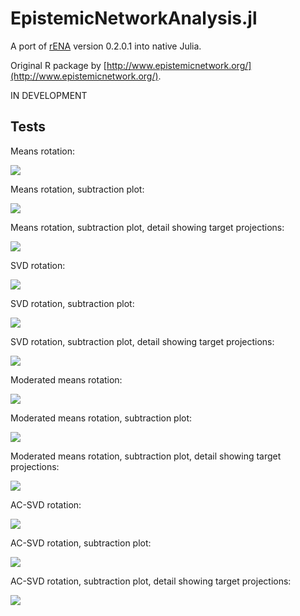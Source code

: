 # EpistemicNetworkAnalysis.jl

A port of [rENA](https://rdrr.io/cran/rENA/) version 0.2.0.1 into native Julia.

Original R package by [http://www.epistemicnetwork.org/](http://www.epistemicnetwork.org/).

IN DEVELOPMENT

## Tests

Means rotation:

![](examples/images/mr1.png)

Means rotation, subtraction plot:

![](examples/images/mr1-sub.png)

Means rotation, subtraction plot, detail showing target projections:

![](examples/images/mr1-sub.png)

SVD rotation:

![](examples/images/svd.png)

SVD rotation, subtraction plot:

![](examples/images/svd-sub.png)

SVD rotation, subtraction plot, detail showing target projections:

![](examples/images/svd-sub.png)

Moderated means rotation:

![](examples/images/mmr1.png)

Moderated means rotation, subtraction plot:

![](examples/images/mmr1-sub.png)

Moderated means rotation, subtraction plot, detail showing target projections:

![](examples/images/mmr1-sub.png)

AC-SVD rotation:

![](examples/images/acsvd.png)

AC-SVD rotation, subtraction plot:

![](examples/images/acsvd-sub.png)

AC-SVD rotation, subtraction plot, detail showing target projections:

![](examples/images/acsvd-sub.png)